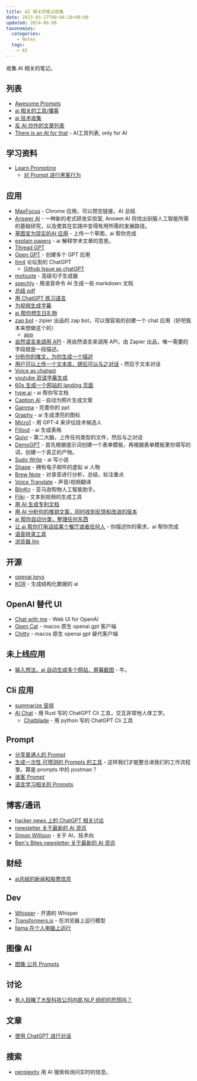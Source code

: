 ```yaml
---
title: AI 相关的笔记收集
date: 2023-03-17T00:04:28+08:00
updated: 2024-06-08
taxonomies:
  categories:
    - Notes
  tags:
    - AI
---
```


收集 AI 相关的笔记。

<!-- more -->

## 列表

- [Awesome Prompts ](https://github.com/f/awesome-chatgpt-prompts)
- [ai 相关的工具/播客](https://www.aicyclopedia.com/)
- [ai 技术收集](https://bytedance.feishu.cn/sheets/TcHTsRSczhda3BtpLQ4cMeVNnSf)
- [反 AI 炒作的文章列表](https://gist.github.com/veekaybee/be375ab33085102f9027853128dc5f0e)
- [There is an AI for that](https://theresanaiforthat.com/) - AI工具列表, only for AI

## 学习资料

- [Learn Prompting](https://github.com/trigaten/Learn_Prompting)
  - [对 Prompt 进行黑客行为](https://learnprompting.org/docs/category/-prompt-hacking)

## 应用

- [MaxFocus](https://chromewebstore.google.com/detail/maxfocus-%E9%93%BE%E6%8E%A5%E9%A2%84%E8%A7%88/bnacincmbaknlbegecpioobkfgejlojp?utm_campaign=own-arc) - Chrome 应用，可以预览链接，AI 总结.
- [Answer AI](https://www.answer.ai/) - 一种新的老式研发实验室, Answer.AI 将找出驯服人工智能所需的基础研究，以及使其在实践中变得有用所需的发展路径。
- [草图变为现实的AI 应用](https://makereal.tldraw.com/) - 上传一个草图，ai 帮你完成
- [explain papers](https://www.explainpaper.com) - ai 解释学术文章的意思。
- [Thread GPT](https://threadgpt.vercel.app/)
- [Open GPT](https://open-gpt.app/) - 创建多个 GPT 应用
- [llm4](https://llm4.dev/) 论坛型的 ChatGPT
  - [Github Issue as chatGPT](https://github.com/second-state/chat-with-chatgpt/issues)
- [motjuste](https://motjuste.ai/) - 高级句子生成器
- [spechly](https://markdowngpt.speechly.com/) - 用语音命令 AI 生成一些 markdown 文档
- [总结 pdf](https://www.wrotescan.com/)
- [用 ChatGPT 练习语言](https://alexw00.github.io/tandem-gpt/)
- [为视频生成字幕](https://freesubtitles.ai/)
- [ai 帮你想生日礼物](https://gen.gifts/)
- [zap bot](https://twitter.com/bentossell/status/1631331541992235010) - zipier 出品的 zap bot，可以很容易的创建一个 chat 应用（好吧我本来想做这个的）
  - [app](https://zapbots.zapier.com/)
- [自然语言来调用 API](https://zapier.com/l/natural-language-actions) - 用自然语言来调用 API，由 Zapier 出品，唯一需要的字段就是一段描述。
- [分析你的推文，为你生成一个描述](https://twitter-bot.com/)
- [用户可以上传一个文本库，随后可以与之对话](https://mottle.com/) - 然后于文本对话
- [Voice as chatgpt](https://talkto.chat/)
- [youtube 双语字幕生成](https://alexzhangji-firelink-streamlit-webapp-9fdlcc.streamlit.app/)
- [60s 生成一个网站的 landing 页面](https://60sec.site)
- [type.ai](https://type.ai/) - ai 帮你写文档
- [Caption AI](https://www.captionit.ai/) - 自动为照片生成文案
- [Gamma](https://gamma.app/) - 完善你的 ppt
- [Graphy](https://graphy.app/) - ai 生成漂亮的图标
- [Micro1](https://www.micro1.ai) - 用 GPT-4 来评估技术候选人
- [Fillout](https://www.fillout.com/) - ai 生成表格
- [Quivr](https://github.com/StanGirard/quivr/) - 第二大脑，上传任何类型的文件，然后与之对话
- [DemoGPT](https://github.com/melih-unsal/DemoGPT) - 首先根据提示词创建一个表单模板，再根据表单模板里你填写的词，创建一个真正的产物。
- [Sudo Write](https://www.sudowrite.com/) - ai 写小说
- [Shape](https://shape.town/) - 拥有电子邮件的虚拟 ai 人物
- [Brew Note](https://app.looppanel.com/brewnote/) - 对录音进行分析，总结，标注重点
- [Voice Translate](https://app.voicetranslate.app/) - 声音/视频翻译
- [BlinKn](https://blinkn.shop/) - 亚马逊购物人工智能助手。
- [Fliki](https://fliki.ai/) - 文本到视频的生成工具
- [用 AI 生成专利文档](https://www.solveintelligence.com/)
- [用 AI 分析你的推销文案，同时收到反馈和改进的版本](https://www.pitchyouridea.ai/)
- [ai 帮你自动分类，整理任何东西](https://fabric.so/fabric-for-ios-and-android)
- [让 ai 帮你打电话给某个餐厅或者任何人](https://www.belva.ai/) - 你描述你的需求，ai 帮你完成
- [语音转录工具](https://transcript.lol/)
- [浏览器 llm](https://tinyllms.vercel.app/)

## 开源

- [openai keys](https://github.com/BerriAI/reliableGPT)
- [KOR](https://github.com/eyurtsev/kor) - 生成结构化数据的 ai

## OpenAI 替代 UI

- [Chat with me](https://www.chatwithme.chat/) - Web UI for OpenAI
- [Open Cat](https://apps.apple.com/us/app/opencat/id6445999201) - macos 原生 openai gpt 客户端
- [Chitty](https://apps.apple.com/us/app/chitty-ai-conversations/id6446221412?mt=12) - macos 原生 openai gpt 替代客户端

## 未上线应用

- [输入想法，ai 自动生成多个网站，屏幕截图](https://uizard.io/autodesigner/) - 牛。

## Cli 应用

- [summarize 音频](https://github.com/mcdallas/summarize)
- [AI Chat](https://github.com/sigoden/aichat/) - 用 Rust 写的 ChatGPT Cli 工具，交互非常地人体工学。
  - [Chatblade](https://github.com/npiv/chatblade) - 用 python 写的 ChatGPT Cli 工具

## Prompt

- [分享普通人的 Prompt](https://www.ordinarypeopleprompts.com/)
- [生成一次性,可预测的 Prompts 的工具](https://forge.promptmetheus.com/) - 这样我们才能整合进我们的工作流程里。算是 prompts 中的 postman？
- [骇客 Prompt](https://www.jailbreakchat.com/)
- [语言学习相关的 Prompts](https://drorm.github.io/leah/)

## 博客/通讯

- [hacker news 上的 ChatGPT 相关讨论](https://neontomo.com/play/chatgpt-news/)
- [newsletter 关于最新的 AI 资讯](https://www.bensbites.co/)
- [Simon Willison](https://simonwillison.net/) - 关于 AI，技术向
- [Ben's Bites newsletter 关于最新的 AI 资讯](https://www.bensbites.co/)

## 财经

- [ai总结的新闻和股票信息](https://wocstreet.com/ai-news)

## Dev

- [Whisper](https://github.com/ggerganov/whisper.cpp) - 开源的 Whisper
- [Transformers.js](https://github.com/xenova/transformers.js) - 在浏览器上运行模型
- [llama 在个人电脑上运行](https://simonwillison.net/2023/Mar/11/llama/)

## 图像 AI

- [图像 公共 Prompts](https://publicprompts.art/)

## 讨论

- [有人目睹了大型科技公司内部 NLP 组织的恐慌吗？](https://old.reddit.com/r/MachineLearning/comments/11rizyb/d_anyone_else_witnessing_a_panic_inside_nlp_orgs/)

## 文章

- [使用 ChatGPT 进行对话](https://10millionsteps.com/gpt-4-language-learning)

## 搜索

- [perplexity](https://www.perplexity.ai/) 用 AI 搜索和询问实时的信息。
